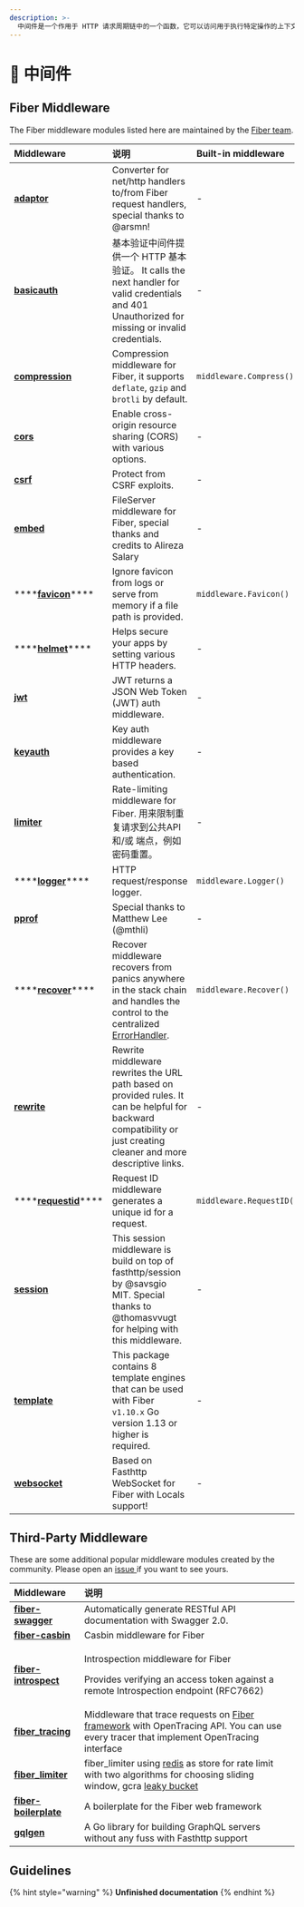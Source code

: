 ```yaml
---
description: >-
  中间件是一个作用于 HTTP 请求周期链中的一个函数，它可以访问用于执行特定操作的上下文. 例如，记录每个请求或启用 CORS。
---
```


# 🧬 中间件

## Fiber Middleware

 The Fiber middleware modules listed here are maintained by the [Fiber team](https://github.com/orgs/gofiber/people).

| Middleware                                                                                                           | 说明                                                                                                                                                                  | Built-in middleware      |
|:-------------------------------------------------------------------------------------------------------------------- |:------------------------------------------------------------------------------------------------------------------------------------------------------------------- |:------------------------ |
| [**adaptor**](https://github.com/gofiber/adaptor)                                                                    | Converter for net/http handlers to/from Fiber request handlers, special thanks to @arsmn!                                                                           | -                        |
| [**basicauth**](https://github.com/gofiber/basicauth)                                                                | 基本验证中间件提供一个 HTTP 基本验证。 It calls the next handler for valid credentials and 401 Unauthorized for missing or invalid credentials.                                     | -                        |
| [**compression**](https://github.com/Fenny/fiber/blob/master/middleware/compress.md)                                 | Compression middleware for Fiber, it supports `deflate`, `gzip` and `brotli` by default.                                                                            | `middleware.Compress()`  |
| [**cors**](https://github.com/gofiber/cors)                                                                          | Enable cross-origin resource sharing \(CORS\) with various options.                                                                                               | -                        |
| [**csrf**](https://github.com/gofiber/csrf)                                                                          | Protect from CSRF exploits.                                                                                                                                         | -                        |
| [**embed**](https://github.com/gofiber/embed)                                                                        | FileServer middleware for Fiber, special thanks and credits to Alireza Salary                                                                                       | -                        |
| \*\*\*\*[**favicon**](https://github.com/gofiber/fiber/blob/master/middleware/favicon.md)\*\*\*\*    | Ignore favicon from logs or serve from memory if a file path is provided.                                                                                           | `middleware.Favicon()`   |
| \*\*\*\*[**helmet**](https://github.com/gofiber/helmet)\*\*\*\*                                      | Helps secure your apps by setting various HTTP headers.                                                                                                             | -                        |
| [**jwt**](https://github.com/gofiber/jwt)                                                                            | JWT returns a JSON Web Token \(JWT\) auth middleware.                                                                                                             | -                        |
| [**keyauth**](https://github.com/gofiber/keyauth)                                                                    | Key auth middleware provides a key based authentication.                                                                                                            | -                        |
| [**limiter**](https://github.com/gofiber/limiter)                                                                    | Rate-limiting middleware for Fiber. 用来限制重复请求到公共API 和/或 端点，例如密码重置。                                                                                                   | -                        |
| \*\*\*\*[**logger**](https://github.com/gofiber/fiber/blob/master/middleware/logger.md)\*\*\*\*      | HTTP request/response logger.                                                                                                                                       | `middleware.Logger()`    |
| [**pprof**](https://github.com/gofiber/pprof)                                                                        | Special thanks to Matthew Lee \(@mthli\)                                                                                                                          | -                        |
| \*\*\*\*[**recover**](https://github.com/gofiber/fiber/blob/master/middleware/recover_id.md)\*\*\*\* | Recover middleware recovers from panics anywhere in the stack chain and handles the control to the centralized[ ErrorHandler](error-handling.md).                   | `middleware.Recover()`   |
| [**rewrite**](https://github.com/gofiber/rewrite)                                                                    | Rewrite middleware rewrites the URL path based on provided rules. It can be helpful for backward compatibility or just creating cleaner and more descriptive links. | -                        |
| \*\*\*\*[**requestid**](https://github.com/Fenny/fiber/blob/master/middleware/request_id.md)\*\*\*\* | Request ID middleware generates a unique id for a request.                                                                                                          | `middleware.RequestID()` |
| [**session**](https://github.com/gofiber/session)                                                                    | This session middleware is build on top of fasthttp/session by @savsgio MIT. Special thanks to @thomasvvugt for helping with this middleware.                       | -                        |
| [**template**](https://github.com/gofiber/template)                                                                  | This package contains 8 template engines that can be used with Fiber `v1.10.x` Go version 1.13 or higher is required.                                               | -                        |
| [**websocket**](https://github.com/gofiber/websocket)                                                                | Based on Fasthttp WebSocket for Fiber with Locals support!                                                                                                          | -                        |

## Third-Party Middleware

These are some additional popular middleware modules created by the community. Please open an [issue ](https://github.com/gofiber/fiber/issues)if you want to see yours.

<table>
  <thead>
    <tr>
      <th style="text-align:left">Middleware</th>
      <th style="text-align:left">说明</th>
    </tr>
  </thead>
  <tbody>
    <tr>
      <td style="text-align:left"><a href="https://github.com/arsmn/fiber-swagger"><b>fiber-swagger</b></a>
      </td>
      <td style="text-align:left">Automatically generate RESTful API documentation with Swagger 2.0.</td>
    </tr>
    <tr>
      <td style="text-align:left"><a href="https://github.com/arsmn/fiber-casbin"><b>fiber-casbin</b></a>
      </td>
      <td style="text-align:left">Casbin middleware for Fiber</td>
    </tr>
    <tr>
      <td style="text-align:left"><a href="https://github.com/arsmn/fiber-introspect"><b>fiber-introspect</b></a>
      </td>
      <td style="text-align:left">
        <p>Introspection middleware for Fiber</p>
        <p>Provides verifying an access token against a remote Introspection endpoint
          (RFC7662)</p>
      </td>
    </tr>
    <tr>
      <td style="text-align:left"><a href="https://github.com/shareed2k/fiber_tracing"><b>fiber_tracing</b></a>
      </td>
      <td style="text-align:left">Middleware that trace requests on <a href="https://gofiber.io/">Fiber framework</a> with
        OpenTracing API. You can use every tracer that implement OpenTracing interface</td>
    </tr>
    <tr>
      <td style="text-align:left"><a href="https://github.com/shareed2k/fiber_limiter"><b>fiber_limiter</b></a>
      </td>
      <td style="text-align:left">fiber_limiter using <a href="https://github.com/go-redis/redis">redis</a> as
        store for rate limit with two algorithms for choosing sliding window, gcra
        <a
        href="https://en.wikipedia.org/wiki/Leaky_bucket">leaky bucket</a>
      </td>
    </tr>
    <tr>
      <td style="text-align:left"><a href="https://github.com/thomasvvugt/fiber-boilerplate"><b>fiber-boilerplate</b></a>
      </td>
      <td style="text-align:left">A boilerplate for the Fiber web framework</td>
    </tr>
    <tr>
      <td style="text-align:left"><a href="https://github.com/arsmn/gqlgen"><b>gqlgen</b></a>
      </td>
      <td style="text-align:left">A Go library for building GraphQL servers without any fuss with Fasthttp
        support</td>
    </tr>
  </tbody>
</table>

## Guidelines

{% hint style="warning" %}
**Unfinished documentation**
{% endhint %}

